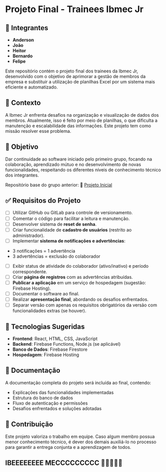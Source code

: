 # Projeto Final - Trainees Ibmec Jr

## 👥 Integrantes

- **Anderson**
- **João**
- **Heitor**
- **Bernardo**
- **Felipe**

Este repositório contém o projeto final dos trainees da Ibmec Jr, desenvolvido com o objetivo de aprimorar a gestão de membros da empresa e substituir a utilização de planilhas Excel por um sistema mais eficiente e automatizado.

## 🧠 Contexto

A Ibmec Jr enfrenta desafios na organização e visualização de dados dos membros. Atualmente, isso é feito por meio de planilhas, o que dificulta a manutenção e escalabilidade das informações. Este projeto tem como missão resolver esse problema.

## 🎯 Objetivo

Dar continuidade ao software iniciado pelo primeiro grupo, focando na colaboração, aprendizado mútuo e no desenvolvimento de novas funcionalidades, respeitando os diferentes níveis de conhecimento técnico dos integrantes.

Repositório base do grupo anterior:
🔗 [Projeto Inicial](https://github.com/DanielJT20/ProjetoFinalTraineeJR/tree/primeira)

## ✅ Requisitos do Projeto

- [ ]  Utilizar GitHub ou GitLab para controle de versionamento.
- [ ]  Comentar o código para facilitar a leitura e manutenção.
- [ ]  Desenvolver sistema de **reset de senha**.
- [ ]  Criar funcionalidade de **cadastro de usuários** (restrito ao administrador).
- [ ]  Implementar **sistema de notificações e advertências**:
  - 3 notificações = 1 advertência
  - 3 advertências = exclusão do colaborador
- [ ]  Exibir status de atividade do colaborador (ativo/inativo) e período correspondente.
- [ ]  Criar **página de registros** com as advertências atribuídas.
- [ ]  **Publicar a aplicação** em um serviço de hospedagem (sugestão: Firebase Hosting).
- [ ]  Documentar o software ao final.
- [ ]  Realizar **apresentação final**, abordando os desafios enfrentados.
- [ ]  Separar versão com apenas os requisitos obrigatórios da versão com funcionalidades extras (se houver).

## 🚀 Tecnologias Sugeridas

- **Frontend**: React, HTML, CSS, JavaScript
- **Backend**: Firebase Functions, Node.js (se aplicável)
- **Banco de Dados**: Firebase Firestore
- **Hospedagem**: Firebase Hosting

## 📄 Documentação

A documentação completa do projeto será incluída ao final, contendo:

- Explicações das funcionalidades implementadas
- Estrutura do banco de dados
- Fluxo de autenticação e permissões
- Desafios enfrentados e soluções adotadas

## 🧩 Contribuição

Este projeto valoriza o trabalho em equipe. Caso algum membro possua menor conhecimento técnico, é dever dos demais auxiliá-lo no processo para garantir a entrega conjunta e a aprendizagem de todos.

## IBEEEEEEEE MECCCCCCCCC 💙💙💙💙💙

